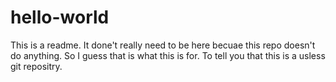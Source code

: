 # hello-world

This is a readme. It done't really need to be here becuae this repo doesn't do anything. So I guess that is what this is for. To tell you that this is a usless git repositry.
